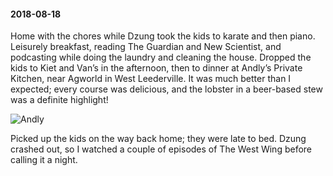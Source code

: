 #### 2018-08-18

Home with the chores while Dzung took the kids to karate and then piano. Leisurely breakfast, reading The Guardian and New Scientist, and podcasting while doing the laundry and cleaning the house. Dropped the kids to Kiet and Van’s in the afternoon, then to dinner at Andly’s Private Kitchen, near Agworld in West Leederville. It was much better than I expected; every course was delicious, and the lobster in a beer-based stew was a definite highlight!

![Andly](/assets/andly.jpg)

Picked up the kids on the way back home; they were late to bed. Dzung crashed out, so I watched a couple of episodes of The West Wing before calling it a night.